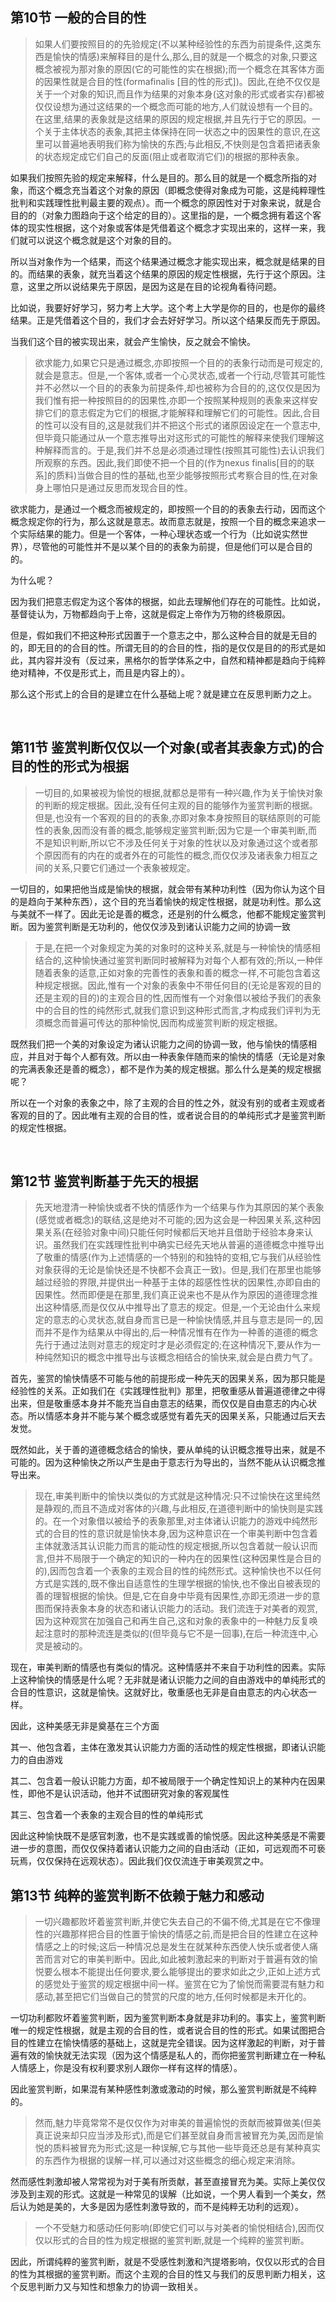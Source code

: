 <h2><b>第10节 一般的合目的性</b></h2><blockquote>如果人们要按照目的的先验规定(不以某种经验性的东西为前提条件,这类东西是愉快的情感)来解释目的是什么,那么,目的就是一个概念的对象,只要这概念被视为那对象的原因(它的可能性的实在根据);而一个概念在其客体方面的因果性就是合目的性(formafinalis [目的性的形式])。因此,在绝不仅仅是关于一个对象的知识,而且作为结果的对象本身(这对象的形式或者实存)都被仅仅设想为通过这结果的一个概念而可能的地方,人们就设想有一个目的。在这里,结果的表象就是这结果的原因的规定根据,并且先行于它的原因。一个关于主体状态的表象,其把主体保持在同一状态之中的因果性的意识,在这里可以普遍地表明我们称为愉快的东西;与此相反,不快则是包含着把诸表象的状态规定成它们自己的反面(阻止或者取消它们)的根据的那种表象。</blockquote><p>如果我们按照先验的规定来解释，什么是目的。那么目的就是一个概念所指的对象，而这个概念充当着这个对象的原因（即概念使得对象成为可能，这是纯粹理性批判和实践理性批判最主要的观点）。而一个概念的原因性对于对象来说，就是合目的的（对象力图趋向于这个给定的目的）。这里指的是，一个概念拥有着这个客体的现实性根据，这个对象或客体是凭借着这个概念才实现出来的，这样一来，我们就可以说这个概念就是这个对象的目的。</p><p>所以当对象作为一个结果，而这个结果通过概念才能实现出来，概念就是结果的目的。而结果的表象，就充当着这个结果的原因的规定性根据，先行于这个原因。注意，这里之所以说结果先于原因，是因为这是在目的论视角看待问题。</p><p>比如说，我要好好学习，努力考上大学。这个考上大学是你的目的，也是你的最终结果。正是凭借着这个目的，我们才会去好好学习。所以这个结果反而先于原因。</p><p>当我们这个目的被实现出来，就会产生愉快，反之就会不愉快。</p><blockquote>欲求能力,如果它只是通过概念,亦即按照一个目的的表象行动而是可规定的,就会是意志。但是,一个客体,或者一个心灵状态,或者一个行动,尽管其可能性并不必然以一个目的的表象为前提条件,却也被称为合目的的,这仅仅是因为我们惟有把一种按照目的的因果性,亦即一个按照某种规则的表象来这样安排它们的意志假定为它们的根据,才能解释和理解它们的可能性。因此,合目的性可以没有目的,这是就我们并不把这个形式的诸原因设定在一个意志中,但毕竟只能通过从一个意志推导出对这形式的可能性的解释来使我们理解这种解释而言的。于是,我们并不总是必须通过理性(按照其可能性)去认识我们所观察的东西。因此,我们即使不把一个目的(作为nexus finalis[目的的联系]的质料)当做合目的性的基础,也至少能够按照形式考察合目的性,在对象身上哪怕只是通过反思而发现合目的性。</blockquote><p>欲求能力，是通过一个概念而被规定的，即按照一个目的的表象去行动，因而这个概念规定你的行为，那么这就是意志。故而意志就是，按照一个目的概念来追求一个实际结果的能力。但是一个客体，一种心理状态或一个行为（比如说实然世界），尽管他的可能性并不是以某个目的的表象为前提，但是他们可以是合目的的。</p><p>为什么呢？</p><p>因为我们把意志假定为这个客体的根据，如此去理解他们存在的可能性。比如说，基督徒认为，万物都趋向于上帝，这就是假定上帝作为万物的终极原因。</p><p>但是，假如我们不把这种形式因置于一个意志之中，那么这种合目的就是无目的的，即无目的的合目的性。所谓无目的的合目的性，指的是仅仅是目的的形式是如此，其内容并没有（反过来，黑格尔的哲学体系之中，自然和精神都是趋向于纯粹绝对精神，不仅是形式上，而且是内容上的）。</p><p>那么这个形式上的合目的是建立在什么基础上呢？就是建立在反思判断力之上。</p><p><br></p><h2><b>第11节 鉴赏判断仅仅以一个对象(或者其表象方式)的合目的性的形式为根据</b></h2><blockquote>一切目的,如果被视为愉悦的根据,就都总是带有一种兴趣,作为关于愉快对象的判断的规定根据。因此,没有任何主观的目的能够作为鉴赏判断的根据。但是,也没有一个客观的目的的表象,亦即对象本身按照目的联结原则的可能性的表象,因而没有善的概念,能够规定鉴赏判断;因为它是一个审美判断,而不是知识判断,所以它不涉及任何关于对象的性状以及对象通过这个或者那个原因而有的内在的或者外在的可能性的概念,而仅仅涉及诸表象力相互之间的关系,只要它们通过一个表象被规定。</blockquote><p>一切目的，如果把他当成是愉快的根据，就会带有某种功利性（因为你认为这个目的是趋向于某种东西），这个目的充当着愉快的规定性根据，就是功利性。那么这与美就不一样了。因此无论是善的概念，还是别的什么概念，他都不能规定鉴赏判断。因为鉴赏判断是无功利的，他仅仅涉及到诸认识能力之间的协调一致</p><blockquote>于是,在把一个对象规定为美的对象时的这种关系,就是与一种愉快的情感相结合的,这种愉快通过鉴赏判断同时被解释为对每个人都有效的;所以,一种伴随着表象的适意,正如对象的完善性的表象和善的概念一样,不可能包含着这种规定根据。因此,惟有一个对象的表象中不带任何目的(无论是客观的目的还是主观的目的)的主观合目的性,因而惟有一个对象借以被给予我们的表象中的合目的性的纯然形式,就我们意识到这种形式而言,才构成我们评判为无须概念而普遍可传达的那种愉悦,因而构成鉴赏判断的规定根据。</blockquote><p>既然我们把一个美的对象设定为诸认识能力之间的协调一致，他与愉快的情感相应，并且对于每个人都有效。所以由一种表象伴随而来的愉快的情感（无论是对象的完满表象还是善的概念），都不是作为美的规定根据。那么什么是美的规定根据呢？</p><p>所以在一个对象的表象之中，除了主观的合目的性之外，就没有别的或者主观或者客观的目的了。因此唯有主观的合目的性，或者说合目的的单纯形式才是鉴赏判断的规定性根据。</p><p><br></p><h2>第12节 鉴赏判断基于先天的根据</h2><blockquote>先天地澄清一种愉快或者不快的情感作为一个结果与作为其原因的某个表象(感觉或者概念)的联结,这是绝对不可能的;因为这会是一种因果关系,这种因果关系(在经验对象中间)只能任何时候都后天地并且借助于经验本身来认识。虽然我们在实践理性批判中确实已经先天地从普遍的道德概念中推导出了敬重的情感(作为上述情感的一个特别的和独特的变相,它与我们从经验性对象获得的无论是愉快还是不快都不会真正一致)。但是,我们在那里也能够越过经验的界限,并提供出一种基于主体的超感性性状的因果性,亦即自由的因果性。然而即便是在那里,我们真正说来也不是从作为原因的道德理念推出这种情感,而是仅仅从中推导出了意志的规定。但是,一个无论由什么来规定的意志的心灵状态,就自身而言已是一种愉快情感,并且与意志是同一的,因而并不是作为结果从中得出的,后一种情况惟有在作为一种善的道德的概念先行于通过法则对意志的规定时才是必须假定的;在这种情况下,要从作为一种纯然知识的概念中推导出与该概念相结合的愉快来,就会是白费力气了。</blockquote><p>首先，鉴赏的愉快情感不可能与他的前提形成一种先天的因果关系，因为那只能是经验性的关系。正如我们在《实践理性批判》那里，把敬重感从普遍道德律之中得出来，但是敬重感本身并不能充当自由意志的结果，而仅仅是自由意志的内心状态。所以情感本身并不能与某个概念或感觉有着先天的因果关系，只能通过后天去发觉。</p><p>既然如此，关于善的道德概念结合的愉快，要从单纯的认识概念推导出来，就是不可能的。因为这种愉快之所以产生是由于意志行为导出的，当然不能从认识概念推导出来。</p><blockquote>现在,审美判断中的愉快以类似的方式就是这种情况:只不过愉快在这里纯然是静观的,而且不造成对客体的兴趣,与此相反,在道德判断中的愉快则是实践的。在一个对象借以被给予的表象那里,对主体诸认识能力的游戏中纯然形式的合目的性的意识就是愉快本身,因为这种意识在一个审美判断中包含着主体就激活其认识能力而言的能动性的规定根据,所以包含着就一般认识而言,但并不局限于一个确定的知识的一种内在的因果性(这种因果性是合目的的),因而包含着一个表象的主观合目的性的纯然形式。这种愉快也不以任何方式是实践的,既不像出自适意性的生理学根据的愉快,也不像出自被表现的善的理智根据的愉快。但是,它在自身中毕竟有因果性,亦即无须进一步的意图而保持表象本身的状态和诸认识能力的活动。我们流连于对美者的观赏,因为这种观赏在加强自己和再生自己,这和对象的表象中的一种魅力反复唤起注意时的那种流连是类似的(但毕竟与它不是一回事),在后一种流连中,心灵是被动的。</blockquote><p>现在，审美判断的情感也有类似的情况。这种情感并不来自于功利性的因素。实际上这种愉快的情感是什么呢？无非就是诸认识能力之间的自由游戏中的单纯形式的合目的性意识，这就是愉快。这就好比，敬重感也无非是自由意志的内心状态一样。</p><p>因此，这种美感无非是奠基在三个方面</p><p>其一、他包含着，主体在激发其认识能力方面的活动性的规定性根据，即诸认识能力的自由游戏</p><p>其二、包含着一般认识能力方面，却不被局限于一个确定性知识上的某种内在因果性，即他不是认识活动，他并不试图研究对象的客观属性</p><p>其三、包含着一个表象的主观合目的性的单纯形式</p><p>因此这种愉快既不是感官刺激，也不是实践或善的愉悦感。因此这种美感是不需要进一步的意图，而仅仅保持着诸认识能力之间的自由活动（正如，可远观而不可亵玩焉，仅仅保持在远观状态）。因此我们仅仅流连于审美观赏之中。</p><h2>第13节 纯粹的鉴赏判断不依赖于魅力和感动</h2><blockquote>一切兴趣都败坏着鉴赏判断,并使它失去自己的不偏不倚,尤其是在它不像理性的兴趣那样把合目的性置于愉快的情感之前,而是把合目的性建立在这种情感之上的时候;这后一种情况总是发生在就某种东西使人快乐或者使人痛苦而言对它的审美判断中。因此,如此被刺激起来的判断对于普遍有效的愉悦要么根本不能提出任何要求,要么能够提出的要求如此之少,正如上述方式的感觉处于鉴赏的规定根据中间一样。鉴赏在它为了愉悦而需要混有魅力和感动,甚至把它们当做自己的赞赏的尺度的地方,任何时候都是未开化的。</blockquote><p>一切功利都败坏着鉴赏判断，因为鉴赏判断本身就是非功利的。事实上，鉴赏判断唯一的规定性根据，就是主观的合目的性，或者说合目的性的形式。如果试图把合目的性建立在愉快情感的基础上，这就是完全错误。因为这样激起的判断，对于普遍有效的愉快就无法实现（因为这个情感是私人的，而你把鉴赏判断建立在一种私人情感上，你是没有权利要求别人跟你一样有这样的情感）。</p><p>因此鉴赏判断，如果混有某种感性刺激或激动的时候，那么鉴赏判断就是不纯粹的。</p><blockquote>然而,魅力毕竟常常不是仅仅作为对审美的普遍愉悦的贡献而被算做美(但美真正说来却只应当涉及形式),而是它们甚至就自身而言被冒充为美,因而是愉悦的质料被冒充为形式;这是一种误解,它与其他一些毕竟还总是有某种真实的东西作为根据的误解一样,可以通过对这些概念的细心规定来消除。</blockquote><p>然而感性刺激却被人常常视为对于美有所贡献，甚至直接冒充为美。实际上美仅仅涉及到主观的形式。这就是一种常见的误解（比如说，一个男人看到一个美女，然后认为她是美的，大多是因为感性刺激导致的，而不是纯粹无功利的远观）。</p><blockquote>一个不受魅力和感动任何影响(即使它们可以与对美者的愉悦相结合),因而仅仅以形式的合目的性为规定根据的鉴赏判断,就是一个纯粹的鉴赏判断。</blockquote><p>因此，所谓纯粹的鉴赏判断，就是不受感性刺激和汽提塔影响，仅仅以形式的合目的性为其根据的鉴赏判断。而这个主观的合目的性又与我们的反思判断力相关，这个反思判断力又与知性和想象力的协调一致相关。</p>